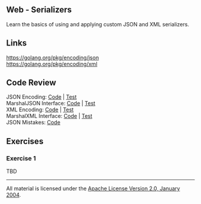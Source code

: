 ## Web - Serializers

Learn the basics of using and applying custom JSON and XML serializers.

## Links

https://golang.org/pkg/encoding/json  
https://golang.org/pkg/encoding/xml  

## Code Review

JSON Encoding: [Code](example1/main.go) | [Test](example1/main_test.go)  
MarshalJSON Interface: [Code](example2/main.go) | [Test](example2/main_test.go)  
XML Encoding: [Code](example3/main.go) | [Test](example3/main_test.go)  
MarshalXML Interface: [Code](example4/main.go) | [Test](example4/main_test.go)  
JSON Mistakes: [Code](example5/main.go)  

## Exercises

### Exercise 1

TBD
___
All material is licensed under the [Apache License Version 2.0, January 2004](http://www.apache.org/licenses/LICENSE-2.0).
